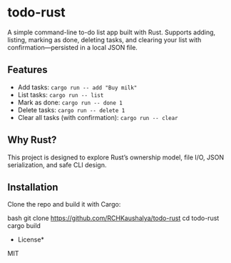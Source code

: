 #  todo-rust

A simple command-line to-do list app built with Rust. Supports adding, listing, marking as done, deleting tasks, and clearing your list with confirmation—persisted in a local JSON file.

##  Features

- Add tasks: `cargo run -- add "Buy milk"`
- List tasks: `cargo run -- list`
- Mark as done: `cargo run -- done 1`
- Delete tasks: `cargo run -- delete 1`
- Clear all tasks (with confirmation): `cargo run -- clear`

##  Why Rust?

This project is designed to explore Rust’s ownership model, file I/O, JSON serialization, and safe CLI design.

##  Installation

Clone the repo and build it with Cargo:

bash
git clone https://github.com/RCHKaushalya/todo-rust
cd todo-rust
cargo build


* License*

MIT
